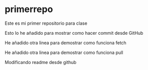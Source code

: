 # primerrepo
Este es mi primer repositorio para clase

Esto lo he añadido para mostrar como hacer commit desde GitHub

He añadido otra linea para demostrar como funciona fetch

He añadido otra linea para demostrar como funciona pull

Modificando readme desde github
